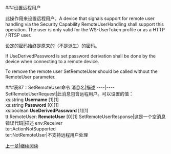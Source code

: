 ###设置远程用户

此操作用来设置远程用户。A device that signals support for remote user handling via the Security Capability RemoteUserHandling shall support this operation. The user is only valid for the
WS-UserToken profile or as a HTTP / RTSP user.

设定的密码始终是原来的（不是派生）的密码。

If UseDerivedPassword is set password derivation shall be done by the device when connecting to a
remote device.

To remove the remote user SetRemoteUser should be called without the RemoteUser parameter.

###表87：SetRemoteUser命令
消息名|描述
----|----
SetRemoteUserRequest|此消息包含远程用户。可以设置的值：<br />xs:string **Username** [1][1]<br />xs:string **Password** [0][1]<br />xs:boolean **UseDerivedPassword** [1][1]<br />tt:RemoteUser: **RemoteUser** [0][1]
SetRemoteUserResponse|这是一个空消息
错误代码|描述
env:Receiver<br />ter:ActionNotSupported<br />ter:NotRemoteUser|不支持远程用户处理





[上一章](08.04.21.md)|[继续阅读](08.04.23.md)






